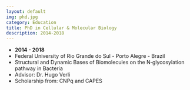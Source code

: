 ```yaml
---
layout: default
img: phd.jpg
category: Education
title: PhD in Cellular & Molecular Biology
description: 2014-2018
---
```


* __2014 - 2018__
* Federal University of Rio Grande do Sul - Porto Alegre - Brazil
* Structural and Dynamic Bases of Biomolecules on the N‐glycosylation pathway in Bacteria
* Advisor: Dr. Hugo Verli
* Scholarship from: CNPq and CAPES

